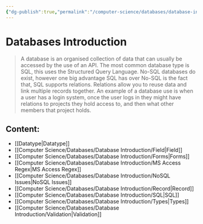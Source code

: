 ```yaml
---
{"dg-publish":true,"permalink":"/computer-science/databases/database-introduction/database-introduction/","dgHomeLink":true,"dgPassFrontmatter":false}
---
```



# Databases Introduction

>A database is an organised collection of data that can usually be accessed by the use of an API. The most common database type is SQL, this uses the Structured Query Language. No-SQL databases do exist, however one big advantage SQL has over No-SQL is the fact that, SQL supports relations. Relations allow you to reuse data and link multiple records together. An example of a database use is when a user has a login system, once the user logs in they might have relations to projects they hold access to, and then what other members that project holds.

## Content:
- [[Datatype|Datatype]]
- [[Computer Science/Databases/Database Introduction/Field|Field]]
- [[Computer Science/Databases/Database Introduction/Forms|Forms]]
- [[Computer Science/Databases/Database Introduction/MS Access Regex|MS Access Regex]]
- [[Computer Science/Databases/Database Introduction/NoSQL Issues|NoSQL Issues]]
- [[Computer Science/Databases/Database Introduction/Record|Record]]
- [[Computer Science/Databases/Database Introduction/SQL|SQL]]
- [[Computer Science/Databases/Database Introduction/Types|Types]]
- [[Computer Science/Databases/Database Introduction/Validation|Validation]]